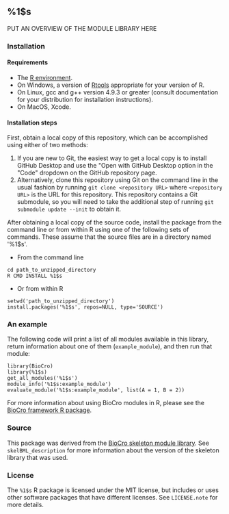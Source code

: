 ## %1$s
PUT AN OVERVIEW OF THE MODULE LIBRARY HERE

### Installation

#### Requirements

- The [R environment](https://cran.r-project.org/).
- On Windows, a version of [Rtools](https://cran.r-project.org/bin/windows/Rtools/)
  appropriate for your version of R.
- On Linux, gcc and g++ version 4.9.3 or greater (consult documentation for your
  distribution for installation instructions).
- On MacOS, Xcode.

#### Installation steps

First, obtain a local copy of this repository, which can be accomplished using
either of two methods:
1. If you are new to Git, the easiest way to get a local copy is to install
   GitHub Desktop and use the "Open with GitHub Desktop option in the "Code"
   dropdown on the GitHub repository page.
2. Alternatively, clone this repository using Git on the command line in the
   usual fashion by running `git clone <repository URL>` where
   `<repository URL>` is the URL for this repository. This repository contains a
   Git submodule, so you will need to take the additional step of running
   `git submodule update --init` to obtain it.

After obtaining a local copy of the source code, install the package from the
command line or from within R using one of the following sets of commands. These
assume that the source files are in a directory named  '%1$s'.

- From the command line
```
cd path_to_unzipped_directory
R CMD INSTALL %1$s
```

- Or from within R
```
setwd('path_to_unzipped_directory')
install.packages('%1$s', repos=NULL, type='SOURCE')
```

### An example

The following code will print a list of all modules available in this library,
return information about one of them (`example_module`), and then run that
module:
```
library(BioCro)
library(%1$s)
get_all_modules('%1$s')
module_info('%1$s:example_module')
evaluate_module('%1$s:example_module', list(A = 1, B = 2))
```
For more information about using BioCro modules in R, please see the
[BioCro framework R package](https://github.com/ebimodeling/biocro).

### Source

This package was derived from the
[BioCro skeleton module library](https://github.com/biocro/skelBML). See
`skelBML_description` for more information about the version of the skeleton
library that was used.

### License

The `%1$s` R package is licensed under the MIT license, but includes or uses
other software packages that have different licenses. See `LICENSE.note` for
more details.
